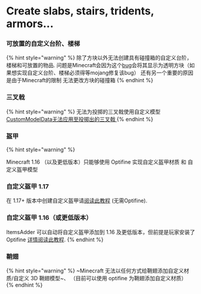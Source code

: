 # Create slabs, stairs, tridents, armors...

### 可放置的自定义台阶、楼梯

{% hint style="warning" %}
 除了方块以外无法创建具有碰撞箱的自定义台阶，楼梯和可放置的物品.
 问题是Minecraft会因为这个[bug](https://bugs.mojang.com/browse/MC-54254)会将其显示为透明方块（如果想实现自定义台阶、楼梯必须得等mojang修复该bug）
 还有另一个重要的原因是由于Minecraft的限制 无法更改方块的碰撞箱
{% endhint %}

### 三叉戟

{% hint style="warning" %}
无法为投掷的三叉戟使用自定义模型 [CustomModelData无法应用至投掷出的三叉戟 ](https://bugs.mojang.com/browse/MC-155286)
{% endhint %}

### 盔甲

{% hint style="warning" %}

Minecraft 1.16 （以及更低版本）只能够使用 Optifine 实现自定义盔甲材质 和 自定义盔甲模型


### 自定义盔甲 1.17

在 1.17+ 版本中创建自定义盔甲请[阅读此教程](../../plugin-usage/adding-content/armors/texture.md) (无需Optifine).

### 自定义盔甲 1.16（或更低版本）

ItemsAdder 可以自动将自定义盔甲添加到 1.16 及更低版本，但前提是玩家安装了 Optifine [详情阅读此教程](../../plugin-usage/adding-content/armors/texture.md).
{% endhint %}

### 鞘翅

{% hint style="warning" %}
~Minecraft 无法以任何方式给鞘翅添加自定义材质/自定义 3D 鞘翅模型~、
（目前可以使用 optifine 为鞘翅添加自定义材质）
{% endhint %}
